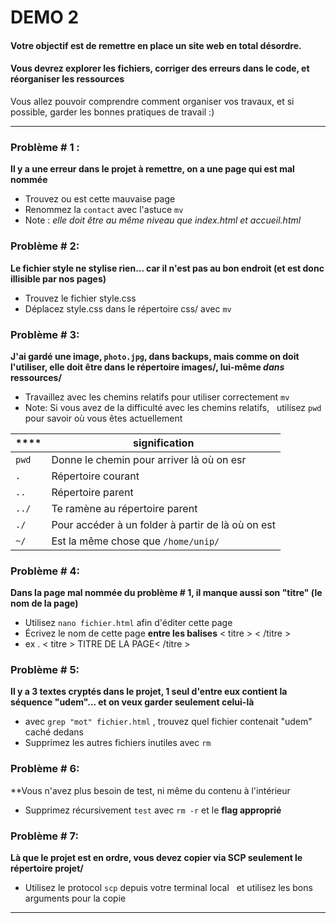# DEMO 2

#### Votre objectif est de remettre en place un site web en total désordre.

#### Vous devrez explorer les fichiers, corriger des erreurs dans le code, et réorganiser les ressources

Vous allez pouvoir comprendre comment organiser vos travaux,
et si possible, garder les bonnes pratiques de travail :)


----------------------------------------------------------------------------------------------------------
### Problème # 1 :

**Il y a une erreur dans le projet à remettre, on a une page qui est mal nommée**

- Trouvez ou est cette mauvaise page
- Renommez la `contact` avec l'astuce `mv`
- Note : *elle doit être au même niveau que index.html et accueil.html*
### Problème # 2:

**Le fichier style ne stylise rien... car il n'est pas au bon endroit (et est donc illisible par nos pages)**
- Trouvez le fichier style.css
- Déplacez style.css dans le répertoire css/ avec `mv`
### Problème # 3:

**J'ai gardé une image, `photo.jpg`, dans backups, mais comme on doit l'utiliser, elle doit être dans le répertoire images/, lui-même *dans* ressources/**

- Travaillez avec les chemins relatifs pour utiliser correctement `mv`
- Note: Si vous avez de la difficulté avec les chemins relatifs,
  utilisez `pwd` pour savoir où vous êtes actuellement

| ****  | **signification**                                 |
| ----- | ------------------------------------------------- |
| `pwd` | Donne le chemin pour arriver là où on esr         |
| `.`   | Répertoire courant                                |
| `..`  | Répertoire parent                                 |
| `../` | Te ramène au répertoire parent                    |
| `./`  | Pour accéder à un folder à partir de là où on est |
| `~/`  | Est la même chose que `/home/unip/`               |

### Problème # 4:

**Dans la page mal nommée du problème # 1, il manque aussi son "titre" (le nom de la page)**

- Utilisez `nano fichier.html` afin d'éditer cette page
- Écrivez le nom de cette page **entre les balises** < titre > < /titre >
- ex . < titre > TITRE DE LA PAGE< /titre >  

<div style="page-break-after: always;"></div>




### Problème # 5:

**Il y a 3 textes cryptés dans le projet, 1 seul d'entre eux contient la séquence "udem"... et on veux garder seulement celui-là**

- avec `grep "mot" fichier.html` , trouvez quel fichier contenait "udem" caché dedans
- Supprimez les autres fichiers inutiles avec `rm`
### Problème # 6: 

**Vous n'avez plus besoin de test, ni même du contenu à l'intérieur

- Supprimez récursivement `test` avec `rm -r` et le **flag approprié**

### Problème # 7:

**Là que le projet est en ordre, vous devez copier via SCP seulement le répertoire projet/**

- Utilisez le protocol `scp` depuis votre terminal local
  et utilisez les bons arguments pour la copie

---

